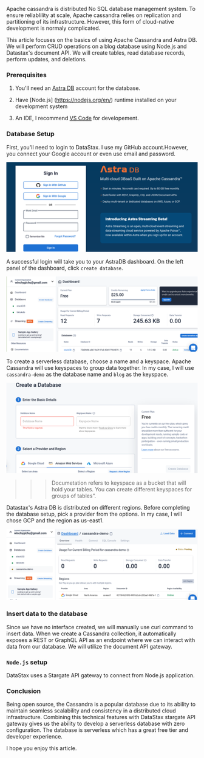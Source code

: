 Apache cassandra is distributed No SQL database management system. To ensure reliablility at scale, Apache cassandra relies on replication and partitioning of its infrastructure. However, this form of cloud-native development is normaly complicated. 

This article focuses on the basics of using Apache Cassandra and Astra DB. We will perform CRUD operations on a blog database using Node.js and Datastax's document API. We will create tables, read database records, perform updates, and deletions.


### Prerequisites
1. You'll need an [Astra DB](https://www.datastax.com/products/datastax-astra) account for the database.

2. Have [Node.js] (https://nodejs.org/en/) runtime installed on your development system

3. An IDE, I recommend [VS Code](https://code.visualstudio.com/) for developement. 

### Database Setup

First, you'll need to login to DataStax. I use my GitHub account.However, you connect your Google account or even use email and password.

![datastax-sign in](image1.png)


A successful login will take you to your AstraDB dashboard. On the left panel of the dashboard, click `create database`. 

![dashboard](image2.png)

To create a serverless database, choose a name and a keyspace. Apache Cassandra will use keyspaces to group data together. In my case, I will use `cassandra-demo` as the database name and `blog` as the keyspace.

![database creation](image3.png)

>>> Documetation refers to keyspace as a bucket that will hold your tables. You can create different keyspaces for groups of tables”. 

Datastax's Astra DB is distributed on different regions. Before completing the database setup, pick a provider from the options. In my case, I will chose GCP and the region as us-east1.

![cassandra-demo](image4.png)


### Insert data to the database

Since we have no interface created, we will manually use curl command to insert data. When we create a Cassandra collection, it automatically exposes a REST or GraphQL API as an endpoint where we can interact with data from our database. We will utilize the document API gateway.
  

### `Node.js` setup

DataStax uses a Stargate API gateway to connect from Node.js application. 

### Conclusion
Being open source, the Cassandra is a popular database due to its ability to maintain seamless scalability and consistency in a distributed cloud infrastructure. Combining this technical features with DataStax stargate API gateway gives us the ability to develop a serverless database with zero configuration. The database is serverless which has a great free tier and developer experience.

I hope you enjoy this article.
